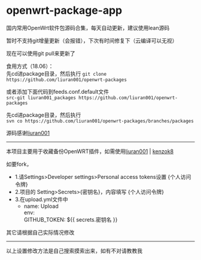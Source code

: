 # openwrt-package-app
国内常用OpenWrt软件包源码合集，每天自动更新，建议使用lean源码

暂时不支持git增量更新（会报错），下次有时间修复下（云编译可以无视）

现在可以使用git pull来更新了

食用方式（18.06）：<br>
 先cd进package目录，然后执行
`git clone https://github.com/liuran001/openwrt-packages`<br>
   
或者添加下面代码到feeds.conf.default文件<br>
`src-git liuran001_packages https://github.com/liuran001/openwrt-packages`<br>
   
先cd进package目录，然后执行<br>
`svn co https://github.com/liuran001/openwrt-packages/branches/packages`<br>
 
源码感谢[liuran001](https://github.com/liuran001/openwrt-packages)<br>

-------------------------------------------------------------------------------
本项目主要用于收藏备份OpenWRT插件，如需使用[liuran001](https://github.com/liuran001/openwrt-packages) | [kenzok8](https://github.com/kenzok8/openwrt-packages)<br>

如要fork，<br>
* 1.请Settings>Developer settings>Personal access tokens设置 {个人访问令牌}<br>
* 2.项目的 Setting>Secrets>{密钥名}，内容填写 {个人访问令牌}<br>
* 3.在upload.yml文件中<br>
   - name: Upload<br>
     env: <br>
      GITHUB_TOKEN: ${{ secrets.密钥名 }}<br>
 
其它请根据自己实际情况修改<br>
 
------------------------------------------------------------------------------
以上设置修改方法是自己搜索摸索出来，如有不对请教教我<br>
